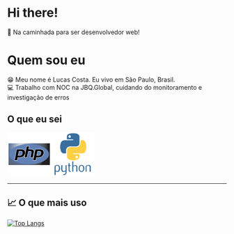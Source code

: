 # Hi there!
:notebook: Na caminhada para ser desenvolvedor web!

# Quem sou eu
:grin: Meu nome é Lucas Costa. Eu vivo em São Paulo, Brasil. </br>
:computer: Trabalho com NOC na JBQ.Global, cuidando do monitoramento e investigação de erros

O que eu sei
---
<img src="https://raw.githubusercontent.com/devicons/devicon/c7d326b6009e60442abc35fa45706d6f30ee4c8e/icons/php/php-original.svg" alt="PHP Logo" width="100" height="100"/><img src="https://raw.githubusercontent.com/devicons/devicon/c7d326b6009e60442abc35fa45706d6f30ee4c8e/icons/python/python-original-wordmark.svg" alt="Python Logo" width="100" height="100"/>

---

## &#x1f4c8; O que mais uso

[![Top Langs](https://github-readme-stats.vercel.app/api/top-langs/?username=griothe4rt&layout=compact&theme=dracula)](https://github.com/griothe4rt/github-readme-stats)

